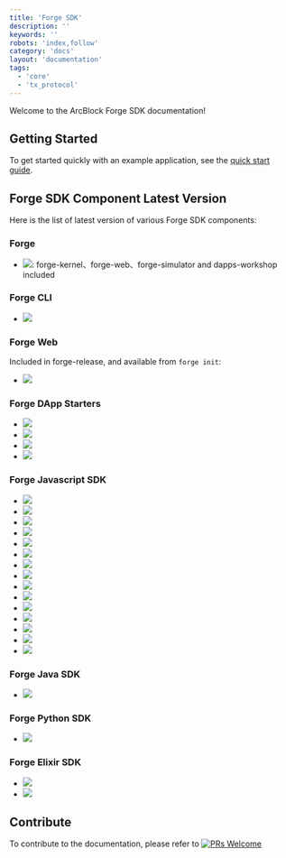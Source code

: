 ```yaml
---
title: 'Forge SDK'
description: ''
keywords: ''
robots: 'index,follow'
category: 'docs'
layout: 'documentation'
tags:
  - 'core'
  - 'tx_protocol'
---
```


Welcome to the ArcBlock Forge SDK documentation!

## Getting Started

To get started quickly with an example application, see the [quick start guide](intro/).

<!-- To learn the supported SDK we built, see the [Forge SDK](sdk/).

For more details on how Forge SDK works, see the respective documentation for
[Forge Architecture](arch/), [Forge Core](core/) [Tools](tools/). -->

## Forge SDK Component Latest Version

Here is the list of latest version of various Forge SDK components:

### Forge

- ![](https://img.shields.io/badge/dynamic/json.svg?color=red&label=forge-release&query=%24.latest&url=http%3A%2F%2Freleases.arcblock.io%2Fforge%2Flatest.json): forge-kernel、forge-web、forge-simulator and dapps-workshop included

### Forge CLI

- [![](https://img.shields.io/npm/v/@arcblock/forge-cli.svg?label=forge-cli)](https://www.npmjs.com/package/@arcblock/forge-cli)

### Forge Web

Included in forge-release, and available from `forge init`:

- [![](https://img.shields.io/npm/v/@arcblock/forge-web.svg?label=forge-web)](https://www.npmjs.com/package/@arcblock/forge-web)

### Forge DApp Starters

- [![](https://img.shields.io/npm/v/forge-next-starter.svg?label=forge-next-starter)](https://www.npmjs.com/package/forge-next-starter)
- [![](https://img.shields.io/npm/v/forge-react-starter.svg?label=forge-react-starter)](https://www.npmjs.com/package/forge-react-starter)
- [![](https://img.shields.io/npm/v/forge-keystone-starter.svg?label=forge-keystone-starter)](https://www.npmjs.com/package/forge-keystone-starter)
- [![](https://img.shields.io/npm/v/forge-gatsby-starter.svg?label=forge-gatsby-starter)](https://www.npmjs.com/package/forge-gatsby-starter)

### Forge Javascript SDK

- [![](https://img.shields.io/npm/v/@arcblock/forge-sdk.svg?label=@arcblock/forge-sdk)](https://www.npmjs.com/package/@arcblock/forge-sdk)
- [![](https://img.shields.io/npm/v/@arcblock/forge-util.svg?label=@arcblock/forge-util)](https://www.npmjs.com/package/@arcblock/forge-util)
- [![](https://img.shields.io/npm/v/@arcblock/forge-wallet.svg?label=@arcblock/forge-wallet)](https://www.npmjs.com/package/@arcblock/forge-wallet)
- [![](https://img.shields.io/npm/v/@arcblock/graphql-client.svg?label=@arcblock/graphql-client)](https://www.npmjs.com/package/@arcblock/graphql-client)
- [![](https://img.shields.io/npm/v/@arcblock/grpc-client.svg?label=@arcblock/grpc-client)](https://www.npmjs.com/package/@arcblock/grpc-client)
- [![](https://img.shields.io/npm/v/@arcblock/mcrypto.svg?label=@arcblock/mcrypto)](https://www.npmjs.com/package/@arcblock/mcrypto)
- [![](https://img.shields.io/npm/v/@arcblock/did.svg?label=@arcblock/did)](https://www.npmjs.com/package/@arcblock/did)
- [![](https://img.shields.io/npm/v/@arcblock/did-auth.svg?label=@arcblock/did-auth)](https://www.npmjs.com/package/@arcblock/did-auth)
- [![](https://img.shields.io/npm/v/@arcblock/did-util.svg?label=@arcblock/did-util)](https://www.npmjs.com/package/@arcblock/did-util)
- [![](https://img.shields.io/npm/v/@arcblock/forge-config.svg?label=@arcblock/forge-config)](https://www.npmjs.com/package/@arcblock/forge-config)
- [![](https://img.shields.io/npm/v/@arcblock/forge-message.svg?label=@arcblock/forge-message)](https://www.npmjs.com/package/@arcblock/forge-message)
- [![](https://img.shields.io/npm/v/@arcblock/forge-proto.svg?label=@arcblock/forge-proto)](https://www.npmjs.com/package/@arcblock/forge-proto)
- [![](https://img.shields.io/npm/v/@arcblock/tcp-server.svg?label=@arcblock/tcp-server)](https://www.npmjs.com/package/@arcblock/tcp-server)
- [![](https://img.shields.io/npm/v/@arcblock/tx-util.svg?label=@arcblock/tx-util)](https://www.npmjs.com/package/@arcblock/tx-util)
- [![](https://img.shields.io/npm/v/@arcblock/react-forge.svg?label=@arcblock/react-forge)](https://www.npmjs.com/package/@arcblock/react-forge)

### Forge Java SDK

- [![](https://img.shields.io/github/tag/arcblock/forge-java-sdk.svg?label=forge-java-sdk)](https://github.com/ArcBlock/forge-java-sdk)

### Forge Python SDK

- [![](https://img.shields.io/github/tag/arcblock/forge-python-sdk.svg?label=forge-python-sdk)](https://github.com/ArcBlock/forge-python-sdk)

### Forge Elixir SDK

- [![](https://img.shields.io/github/tag/arcblock/forge-elixir-sdk.svg?label=forge-elixir-sdk)](https://github.com/ArcBlock/forge-elixir-sdk)
- [![](https://img.shields.io/github/tag/arcblock/abt-did-elixir.svg?label=abt-did-elixir)](https://github.com/ArcBlock/abt-did-elixir)

## Contribute

To contribute to the documentation, please refer to [![PRs Welcome](https://img.shields.io/badge/PRs-welcome-brightgreen.svg?style=flat-square)](http://makeapullrequest.com)
